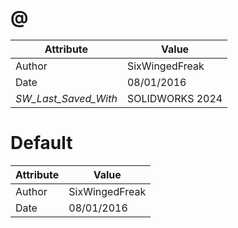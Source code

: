 # @
| Attribute | Value |
| ---  | ---     |
| Author | SixWingedFreak |
| Date | 08/01/2016 |
| _SW_Last_Saved_With_ | SOLIDWORKS 2024 |
# Default
| Attribute | Value |
| ---  | ---     |
| Author | SixWingedFreak |
| Date | 08/01/2016 |
